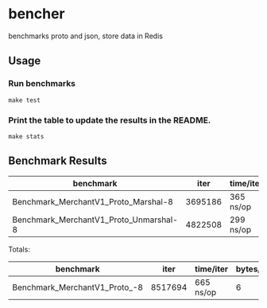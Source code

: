 # bencher
benchmarks proto and json, store data in Redis

## Usage
### Run benchmarks
```
make test
```
### Print the table to update the results in the README.
```
make stats
```
## Benchmark Results

benchmark                                | iter      | time/iter | bytes/op  |  allocs/op |tt.sec  | tt.kb        | ns/alloc
-----------------------------------------|-----------|-----------|-----------|------------|--------|--------------|-----------
Benchmark_MerchantV1_Proto_Marshal-8     |    3695186 |    365 ns/op |     3 |   3 |   1.35 |    1109 |  121.97
Benchmark_MerchantV1_Proto_Unmarshal-8   |    4822508 |    299 ns/op |     3 |  48 |   1.44 |    1446 |    6.24


Totals:


benchmark                                | iter  | time/iter | bytes/op  |  allocs/op |tt.sec  | tt.kb        | ns/alloc
-----------------------------------------|-------|-----------|-----------|------------|--------|--------------|-----------
Benchmark_MerchantV1_Proto_-8            |    8517694 |    665 ns/op |     6 |  51 |   5.67 |    5112 |   13.05